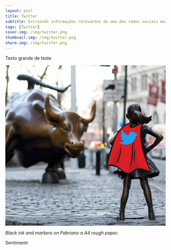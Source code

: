 ```yaml
---
layout: post
title: Twitter
subtitle: Extraindo informações relevantes de uma das redes sociais mais populares na atualidade
tags: [Twitter]
cover-img: /img/twitter.png
thumbnail-img: /img/twitter.png
share-img: /img/twitter.png
---
```


Texto grande de teste

<img src="/img/twitter.png" alt="Twitter" align="center"/>

*Black ink and markers on Fabriano a A4 rough paper.*

Sentimentr


